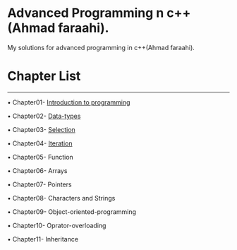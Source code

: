# Advanced Programming n c++(Ahmad faraahi).

My solutions for advanced programming in c++(Ahmad faraahi).

# Chapter List
_________________________________________________________________

 • Chapter01- [Introduction to programming](https://github.com/ho3ein-zmni/advanced-programming-ahmad-faraahi/tree/main/src/ch01)
 
 • Chapter02- [Data-types](https://github.com/ho3ein-zmni/advanced-programming-ahmad-faraahi/tree/main/src/ch02)
 
 • Chapter03- [Selection](https://github.com/ho3ein-zmni/advanced-programming-ahmad-faraahi/tree/main/src/ch03)
 
 • Chapter04- [Iteration](https://github.com/ho3ein-zmni/advanced-programming-ahmad-faraahi/tree/main/src/ch04)

 • Chapter05- Function
 
 • Chapter06- Arrays
 
 • Chapter07- Pointers 
 
 • Chapter08- Characters and Strings
 
 • Chapter09- Object-oriented-programming
 
 • Chapter10- Oprator-overloading
 
 • Chapter11- Inheritance
 
 


